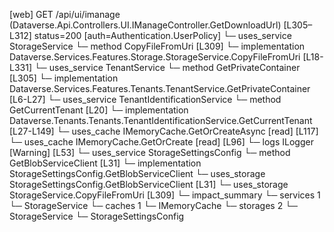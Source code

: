 [web] GET /api/ui/imanage  (Dataverse.Api.Controllers.UI.IManageController.GetDownloadUrl)  [L305–L312] status=200 [auth=Authentication.UserPolicy]
  └─ uses_service StorageService
    └─ method CopyFileFromUri [L309]
      └─ implementation Dataverse.Services.Features.Storage.StorageService.CopyFileFromUri [L18-L331]
        └─ uses_service TenantService
          └─ method GetPrivateContainer [L305]
            └─ implementation Dataverse.Services.Features.Tenants.TenantService.GetPrivateContainer [L6-L27]
              └─ uses_service TenantIdentificationService
                └─ method GetCurrentTenant [L20]
                  └─ implementation Dataverse.Tenants.Tenants.TenantIdentificationService.GetCurrentTenant [L27-L149]
                    └─ uses_cache IMemoryCache.GetOrCreateAsync [read] [L117]
                    └─ uses_cache IMemoryCache.GetOrCreate [read] [L96]
                    └─ logs ILogger<ITenantIdentificationService> [Warning] [L53]
        └─ uses_service StorageSettingsConfig
          └─ method GetBlobServiceClient [L31]
            └─ implementation StorageSettingsConfig.GetBlobServiceClient
        └─ uses_storage StorageSettingsConfig.GetBlobServiceClient [L31]
  └─ uses_storage StorageService.CopyFileFromUri [L309]
  └─ impact_summary
    └─ services 1
      └─ StorageService
    └─ caches 1
      └─ IMemoryCache
    └─ storages 2
      └─ StorageService
      └─ StorageSettingsConfig

